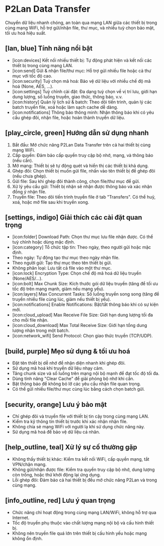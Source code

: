 # P2Lan Data Transfer
Chuyển dữ liệu nhanh chóng, an toàn qua mạng LAN giữa các thiết bị trong cùng mạng WiFi, hỗ trợ gửi/nhận file, thư mục, và nhiều tuỳ chọn bảo mật, tối ưu hoá hiệu suất.

## [lan, blue] Tính năng nổi bật
- [icon:devices] Kết nối nhiều thiết bị: Tự động phát hiện và kết nối các thiết bị trong cùng mạng LAN.
- [icon:send] Gửi & nhận file/thư mục: Hỗ trợ gửi nhiều file hoặc cả thư mục với tốc độ cao.
- [icon:security] Tuỳ chọn mã hoá: Bảo vệ dữ liệu với nhiều chế độ mã hoá (None, AES, ...).
- [icon:settings] Tuỳ chỉnh cài đặt: Đa dạng tuỳ chọn về vị trí lưu, giới hạn dung lượng, số luồng truyền, giao thức, thông báo, v.v.
- [icon:history] Quản lý lịch sử & batch: Theo dõi tiến trình, quản lý các batch truyền file, xoá hoặc làm sạch cache dễ dàng.
- [icon:notifications] Thông báo thông minh: Nhận thông báo khi có yêu cầu ghép đôi, nhận file, hoặc hoàn thành truyền dữ liệu.

## [play_circle, green] Hướng dẫn sử dụng nhanh
1. Bắt đầu: Mở chức năng P2Lan Data Transfer trên cả hai thiết bị cùng mạng WiFi.
2. Cấp quyền: Đảm bảo cấp quyền truy cập bộ nhớ, mạng, và thông báo (nếu cần).
3. Mở mạng: Thiết bị sẽ tự động quét và hiển thị các thiết bị khả dụng.
4. Ghép đôi: Chọn thiết bị muốn gửi file, nhấn vào tên thiết bị để ghép đôi (nếu chưa ghép).
5. Gửi file: Sau khi ghép đôi thành công, chọn file/thư mục để gửi.
6. Xử lý yêu cầu gửi: Thiết bị nhận sẽ nhận được thông báo và xác nhận đồng ý nhận file.
7. Truyền file: Theo dõi tiến trình truyền file ở tab "Transfers". Có thể huỷ, xoá, hoặc mở file sau khi truyền xong.

## [settings, indigo] Giải thích các cài đặt quan trọng
- [icon:folder] Download Path: Chọn thư mục lưu file nhận được. Có thể tuỳ chỉnh hoặc dùng mặc định.
- [icon:category] Tổ chức tập tin: Theo ngày, theo người gửi hoặc mặc định.
- Theo ngày: Tự động tạo thư mục theo ngày nhận file.
- Theo người gửi: Tạo thư mục theo tên thiết bị gửi.
- Không phân loại: Lưu tất cả file vào một thư mục.
- [icon:lock] Encryption Type: Chọn chế độ mã hoá dữ liệu truyền (None/AES/...).
- [icon:bolt] Max Chunk Size: Kích thước gói dữ liệu truyền (tăng để tối ưu tốc độ trên mạng mạnh, giảm nếu mạng yếu).
- [icon:layers] Max Concurrent Tasks: Số luồng truyền song song (tăng để truyền nhiều file cùng lúc, giảm nếu thiết bị yếu).
- [icon:notifications] Enable Notifications: Bật/tắt thông báo khi có sự kiện mới.
- [icon:cloud_upload] Max Receive File Size: Giới hạn dung lượng tối đa cho mỗi file nhận.
- [icon:cloud_download] Max Total Receive Size: Giới hạn tổng dung lượng nhận trong một batch.
- [icon:network_wifi] Send Protocol: Chọn giao thức truyền (TCP/UDP).

## [build, purple] Mẹo sử dụng & tối ưu hoá
- Đặt tên thiết bị dễ nhớ để nhận diện nhanh khi ghép đôi.
- Sử dụng mã hoá khi truyền dữ liệu nhạy cảm.
- Tăng chunk size và số luồng trên mạng nội bộ mạnh để đạt tốc độ tối đa.
- Dùng tính năng "Clear Cache" để giải phóng bộ nhớ khi cần.
- Bật thông báo để không bỏ lỡ các yêu cầu nhận file quan trọng.
- Có thể gửi nhiều file/thư mục cùng lúc bằng cách chọn batch gửi.

## [security, orange] Lưu ý bảo mật
- Chỉ ghép đôi và truyền file với thiết bị tin cậy trong cùng mạng LAN.
- Kiểm tra kỹ thông tin thiết bị trước khi xác nhận nhận file.
- Không chia sẻ mạng WiFi với người lạ khi sử dụng chức năng này.
- Sử dụng mã hoá để bảo vệ dữ liệu cá nhân.

## [help_outline, teal] Xử lý sự cố thường gặp
- Không thấy thiết bị khác: Kiểm tra kết nối WiFi, cấp quyền mạng, tắt VPN/chặn mạng.
- Không gửi/nhận được file: Kiểm tra quyền truy cập bộ nhớ, dung lượng còn trống, hoặc thử khởi động lại ứng dụng.
- Lỗi ghép đôi: Đảm bảo cả hai thiết bị đều mở chức năng P2Lan và trong cùng mạng.

## [info_outline, red] Lưu ý quan trọng
- Chức năng chỉ hoạt động trong cùng mạng LAN/WiFi, không hỗ trợ qua Internet.
- Tốc độ truyền phụ thuộc vào chất lượng mạng nội bộ và cấu hình thiết bị.
- Không nên truyền file quá lớn trên thiết bị cấu hình yếu hoặc mạng không ổn định.